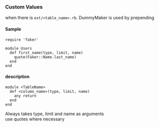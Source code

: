 ### Custom Values

when there is `ext/<table_name>.rb`. DummyMaker is used by prepending

#### Sample

```
require 'faker'

module Users
  def first_name(type, limit, name)
    quote(Faker::Name.last_name)
  end
end
```

#### description

```
module <TableName>
  def <column_name>(type, limit, name)
    any return
  end
end
```

Always takes type, limit and name as arguments  
use quotes where necessary
